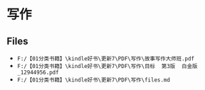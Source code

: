 # 写作

## Files

- `F:/【01分类书籍】\kindle好书\更新7\PDF\写作\故事写作大师班.pdf`
- `F:/【01分类书籍】\kindle好书\更新7\PDF\写作\目标  第3版  白金版_12944956.pdf`
- `F:/【01分类书籍】\kindle好书\更新7\PDF\写作\files.md`
